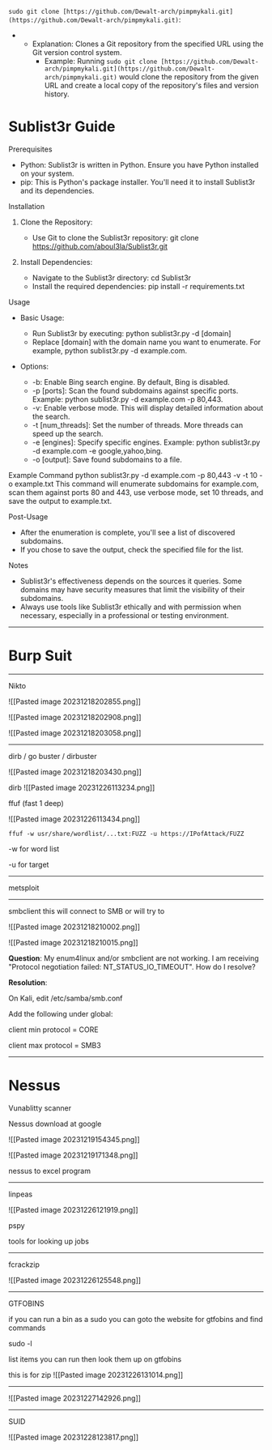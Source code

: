 `sudo git clone [https://github.com/Dewalt-arch/pimpmykali.git](https://github.com/Dewalt-arch/pimpmykali.git)`:

- - Explanation: Clones a Git repository from the specified URL using the Git version control system.
    - Example: Running `sudo git clone [https://github.com/Dewalt-arch/pimpmykali.git](https://github.com/Dewalt-arch/pimpmykali.git)` would clone the repository from the given URL and create a local copy of the repository's files and version history.



# Sublist3r Guide


Prerequisites
- Python: Sublist3r is written in Python. Ensure you have Python installed on your system.
- pip: This is Python's package installer. You'll need it to install Sublist3r and its dependencies.

Installation
1. Clone the Repository:
   - Use Git to clone the Sublist3r repository: git clone https://github.com/aboul3la/Sublist3r.git

2. Install Dependencies:
   - Navigate to the Sublist3r directory: cd Sublist3r
   - Install the required dependencies: pip install -r requirements.txt

Usage
- Basic Usage:
  - Run Sublist3r by executing: python sublist3r.py -d [domain]
  - Replace [domain] with the domain name you want to enumerate. For example, python sublist3r.py -d example.com.

- Options:
  - -b: Enable Bing search engine. By default, Bing is disabled.
  - -p [ports]: Scan the found subdomains against specific ports. Example: python sublist3r.py -d example.com -p 80,443.
  - -v: Enable verbose mode. This will display detailed information about the search.
  - -t [num_threads]: Set the number of threads. More threads can speed up the search.
  - -e [engines]: Specify specific engines. Example: python sublist3r.py -d example.com -e google,yahoo,bing.
  - -o [output]: Save found subdomains to a file.

Example Command
python sublist3r.py -d example.com -p 80,443 -v -t 10 -o example.txt
This command will enumerate subdomains for example.com, scan them against ports 80 and 443, use verbose mode, set 10 threads, and save the output to example.txt.

Post-Usage
- After the enumeration is complete, you'll see a list of discovered subdomains.
- If you chose to save the output, check the specified file for the list.

Notes
- Sublist3r's effectiveness depends on the sources it queries. Some domains may have security measures that limit the visibility of their subdomains.
- Always use tools like Sublist3r ethically and with permission when necessary, especially in a professional or testing environment.


---

# Burp Suit


---


Nikto

![[Pasted image 20231218202855.png]]

![[Pasted image 20231218202908.png]]

![[Pasted image 20231218203058.png]]



---

dirb / go buster / dirbuster

![[Pasted image 20231218203430.png]]

dirb
![[Pasted image 20231226113234.png]]



ffuf  (fast 1 deep)

![[Pasted image 20231226113434.png]]

```shell
ffuf -w usr/share/wordlist/...txt:FUZZ -u https://IPofAttack/FUZZ
```

-w for word list   

-u for target


---

metsploit





---


smbclient
this will connect to SMB or will try to

![[Pasted image 20231218210002.png]]

![[Pasted image 20231218210015.png]]

**Question**: My enum4linux and/or smbclient are not working. I am receiving "Protocol negotiation failed: NT_STATUS_IO_TIMEOUT". How do I resolve?

**Resolution**:

On Kali, edit /etc/samba/smb.conf

Add the following under global:

client min protocol = CORE

client max protocol = SMB3


---
# Nessus
Vunablitty scanner

Nessus download at google

![[Pasted image 20231219154345.png]]

![[Pasted image 20231219171348.png]]

nessus to excel program


---


linpeas

![[Pasted image 20231226121919.png]]

pspy

tools for looking up jobs


---
fcrackzip

![[Pasted image 20231226125548.png]]

---

GTFOBINS

if you can run a bin as a sudo you can goto the website for gtfobins and find commands


sudo -l

list items you can run then look them up on gtfobins

this is for zip
![[Pasted image 20231226131014.png]]

---

![[Pasted image 20231227142926.png]]

---

SUID

![[Pasted image 20231228123817.png]]
